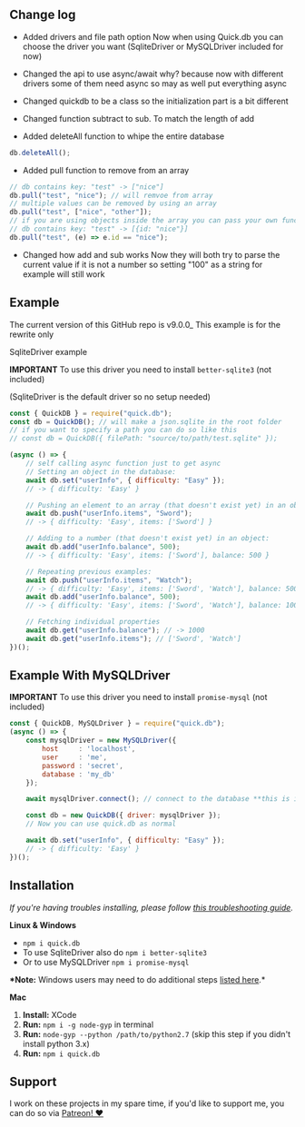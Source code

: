 ## Change log

-   Added drivers and file path option
    Now when using Quick.db you can choose the driver you want (SqliteDriver or MySQLDriver included for now)

-   Changed the api to use async/await
    why? because now with different drivers some of them need async so may as well put everything async

-   Changed quickdb to be a class so the initialization part is a bit different

-   Changed function subtract to sub. To match the length of add

-   Added deleteAll function to whipe the entire database

```js
db.deleteAll();
```

-   Added pull function to remove from an array

```js
// db contains key: "test" -> ["nice"]
db.pull("test", "nice"); // will remvoe from array
// multiple values can be removed by using an array
db.pull("test", ["nice", "other"]);
// if you are using objects inside the array you can pass your own function to filter them
// db contains key: "test" -> [{id: "nice"}]
db.pull("test", (e) => e.id == "nice");
```

-   Changed how add and sub works
    Now they will both try to parse the current value if it is not a number so setting "100" as a string for example will still work

## Example

The current version of this GitHub repo is v9.0.0\_
This example is for the rewrite only

SqliteDriver example

**IMPORTANT** To use this driver you need to install `better-sqlite3` (not included)

(SqliteDriver is the default driver so no setup needed)

```js
const { QuickDB } = require("quick.db");
const db = QuickDB(); // will make a json.sqlite in the root folder
// if you want to specify a path you can do so like this
// const db = QuickDB({ filePath: "source/to/path/test.sqlite" });

(async () => {
    // self calling async function just to get async
    // Setting an object in the database:
    await db.set("userInfo", { difficulty: "Easy" });
    // -> { difficulty: 'Easy' }

    // Pushing an element to an array (that doesn't exist yet) in an object:
    await db.push("userInfo.items", "Sword");
    // -> { difficulty: 'Easy', items: ['Sword'] }

    // Adding to a number (that doesn't exist yet) in an object:
    await db.add("userInfo.balance", 500);
    // -> { difficulty: 'Easy', items: ['Sword'], balance: 500 }

    // Repeating previous examples:
    await db.push("userInfo.items", "Watch");
    // -> { difficulty: 'Easy', items: ['Sword', 'Watch'], balance: 500 }
    await db.add("userInfo.balance", 500);
    // -> { difficulty: 'Easy', items: ['Sword', 'Watch'], balance: 1000 }

    // Fetching individual properties
    await db.get("userInfo.balance"); // -> 1000
    await db.get("userInfo.items"); // ['Sword', 'Watch']
})();
```

## Example With MySQLDriver

**IMPORTANT** To use this driver you need to install `promise-mysql` (not included)

```js
const { QuickDB, MySQLDriver } = require("quick.db");
(async () => {
    const mysqlDriver = new MySQLDriver({
        host     : 'localhost',
        user     : 'me',
        password : 'secret',
        database : 'my_db'
    });

    await mysqlDriver.connect(); // connect to the database **this is important**

    const db = new QuickDB({ driver: mysqlDriver });
    // Now you can use quick.db as normal

    await db.set("userInfo", { difficulty: "Easy" });
    // -> { difficulty: 'Easy' }
})();
```

## Installation

_If you're having troubles installing, please follow [this troubleshooting guide](https://github.com/JoshuaWise/better-sqlite3/blob/master/docs/troubleshooting.md)._

**Linux & Windows**

-   `npm i quick.db`
- To use SqliteDriver also do `npm i better-sqlite3`
- Or to use MySQLDriver `npm i promise-mysql`

**\*Note:** Windows users may need to do additional steps [listed here](https://github.com/JoshuaWise/better-sqlite3/blob/master/docs/troubleshooting.md).\*

**Mac**

1. **Install:** XCode
2. **Run:** `npm i -g node-gyp` in terminal
3. **Run:** `node-gyp --python /path/to/python2.7` (skip this step if you didn't install python 3.x)
4. **Run:** `npm i quick.db`

## Support

I work on these projects in my spare time, if you'd like to support me, you can do so via [Patreon! ❤️](https://www.patreon.com/lorencerri)
```

